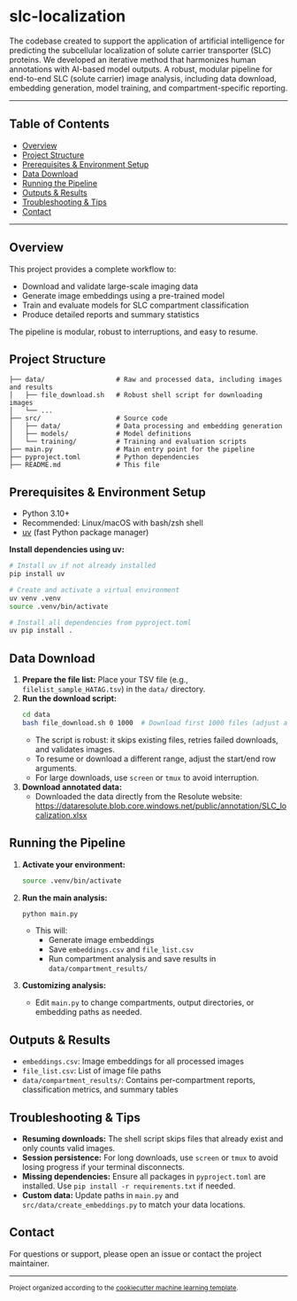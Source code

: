 # slc-localization
The codebase created to support the application of artificial intelligence for predicting the subcellular localization of solute carrier transporter (SLC) proteins. We developed an iterative method that harmonizes human annotations with AI-based model outputs.
A robust, modular pipeline for end-to-end SLC (solute carrier) image analysis, including data download, embedding generation, model training, and compartment-specific reporting.

---

## Table of Contents
- [Overview](#overview)
- [Project Structure](#project-structure)
- [Prerequisites & Environment Setup](#prerequisites--environment-setup)
- [Data Download](#data-download)
- [Running the Pipeline](#running-the-pipeline)
- [Outputs & Results](#outputs--results)
- [Troubleshooting & Tips](#troubleshooting--tips)
- [Contact](#contact)

---

## Overview
This project provides a complete workflow to:
- Download and validate large-scale imaging data
- Generate image embeddings using a pre-trained model
- Train and evaluate models for SLC compartment classification
- Produce detailed reports and summary statistics

The pipeline is modular, robust to interruptions, and easy to resume.

## Project Structure
```
├── data/                  # Raw and processed data, including images and results
│   ├── file_download.sh   # Robust shell script for downloading images
│   └── ...
├── src/                   # Source code
│   ├── data/              # Data processing and embedding generation
│   ├── models/            # Model definitions
│   └── training/          # Training and evaluation scripts
├── main.py                # Main entry point for the pipeline
├── pyproject.toml         # Python dependencies
├── README.md              # This file
```

## Prerequisites & Environment Setup
- Python 3.10+
- Recommended: Linux/macOS with bash/zsh shell
- [uv](https://github.com/astral-sh/uv) (fast Python package manager)

**Install dependencies using uv:**
```bash
# Install uv if not already installed
pip install uv

# Create and activate a virtual environment
uv venv .venv
source .venv/bin/activate

# Install all dependencies from pyproject.toml
uv pip install .
```

## Data Download
1. **Prepare the file list:** Place your TSV file (e.g., `filelist_sample_HATAG.tsv`) in the `data/` directory.
2. **Run the download script:**
   ```bash
   cd data
   bash file_download.sh 0 1000  # Download first 1000 files (adjust as needed)
   ```
   - The script is robust: it skips existing files, retries failed downloads, and validates images.
   - To resume or download a different range, adjust the start/end row arguments.
   - For large downloads, use `screen` or `tmux` to avoid interruption.
3. **Download annotated data:**
   - Downloaded the data directly from the Resolute website: https://dataresolute.blob.core.windows.net/public/annotation/SLC_localization.xlsx

## Running the Pipeline
1. **Activate your environment:**
   ```bash
   source .venv/bin/activate
   ```
2. **Run the main analysis:**
   ```bash
   python main.py
   ```
   - This will:
     - Generate image embeddings
     - Save `embeddings.csv` and `file_list.csv`
     - Run compartment analysis and save results in `data/compartment_results/`

3. **Customizing analysis:**
   - Edit `main.py` to change compartments, output directories, or embedding paths as needed.

## Outputs & Results
- `embeddings.csv`: Image embeddings for all processed images
- `file_list.csv`: List of image file paths
- `data/compartment_results/`: Contains per-compartment reports, classification metrics, and summary tables

## Troubleshooting & Tips
- **Resuming downloads:** The shell script skips files that already exist and only counts valid images.
- **Session persistence:** For long downloads, use `screen` or `tmux` to avoid losing progress if your terminal disconnects.
- **Missing dependencies:** Ensure all packages in `pyproject.toml` are installed. Use `pip install -r requirements.txt` if needed.
- **Custom data:** Update paths in `main.py` and `src/data/create_embeddings.py` to match your data locations.

## Contact
For questions or support, please open an issue or contact the project maintainer.

---

<small>Project organized according to the <a target="_blank" href="https://github.com/LeanderK/cookiecutter-ml">cookiecutter machine learning template</a>.</small>